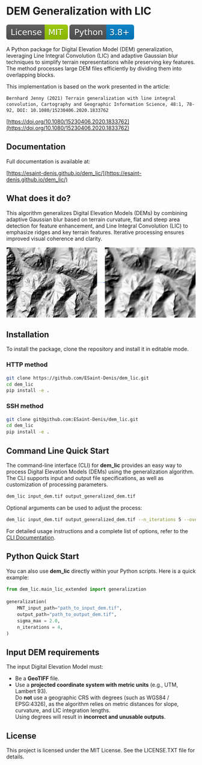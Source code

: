 # DEM Generalization with LIC

[![License: MIT](./docs/_static/License-MIT.svg)](./LICENSE.txt)
[![Python](./docs/_static/Python-3.8.svg)](https://www.python.org/)


A Python package for Digital Elevation Model (DEM) generalization, leveraging Line Integral Convolution (LIC) and adaptive Gaussian blur techniques to simplify terrain representations while preserving key features. The method processes large DEM files efficiently by dividing them into overlapping blocks.

This implementation is based on the work presented in the article:

```{note}
Bernhard Jenny (2021) Terrain generalization with line integral convolution, Cartography and Geographic Information Science, 48:1, 78-92, DOI: 10.1080/15230406.2020.1833762
```
[https://doi.org/10.1080/15230406.2020.1833762](https://doi.org/10.1080/15230406.2020.1833762)


## Documentation

Full documentation is available at:

[https://esaint-denis.github.io/dem_lic/](https://esaint-denis.github.io/dem_lic/)

## What does it do?

This algorithm generalizes Digital Elevation Models (DEMs) by combining adaptive Gaussian blur based on terrain curvature, flat and steep area detection for feature enhancement, and Line Integral Convolution (LIC) to emphasize ridges and key terrain features. Iterative processing ensures improved visual coherence and clarity.

![Exemple of generalization](docs/images/dem_to_generalization_25m.png)

## Installation

To install the package, clone the repository and install it in editable mode.

### HTTP method

```bash
git clone https://github.com/ESaint-Denis/dem_lic.git
cd dem_lic
pip install -e .
```

### SSH method

```bash
git clone git@github.com:ESaint-Denis/dem_lic.git
cd dem_lic
pip install -e .
```

## Command Line Quick Start

The command-line interface (CLI) for **dem_lic** provides an easy way to process Digital Elevation Models (DEMs) using the generalization algorithm. The CLI supports input and output file specifications, as well as customization of processing parameters.

```bash
dem_lic input_dem.tif output_generalized_dem.tif
```

Optional arguments can be used to adjust the process:

```bash
dem_lic input_dem.tif output_generalized_dem.tif --n_iterations 5 --overlap 20
```

For detailed usage instructions and a complete list of options, refer to the [CLI Documentation](./docs/documentation/cli.md).

## Python Quick Start

You can also use **dem_lic** directly within your Python scripts. Here is a quick example:

```python
from dem_lic.main_lic_extended import generalization

generalization(
    MNT_input_path="path_to_input_dem.tif",
    output_path="path_to_output_dem.tif",
    sigma_max = 2.0,
    n_iterations = 4,
)
```

## Input DEM requirements

The input Digital Elevation Model must:

- Be a **GeoTIFF** file.
- Use a **projected coordinate system with metric units** (e.g., UTM, Lambert 93).  
Do **not** use a geographic CRS with degrees (such as WGS84 / EPSG:4326), as the algorithm relies on metric distances for slope, curvature, and LIC integration lengths.  
Using degrees will result in **incorrect and unusable outputs**.


## License

This project is licensed under the MIT License. See the LICENSE.TXT file for details.

